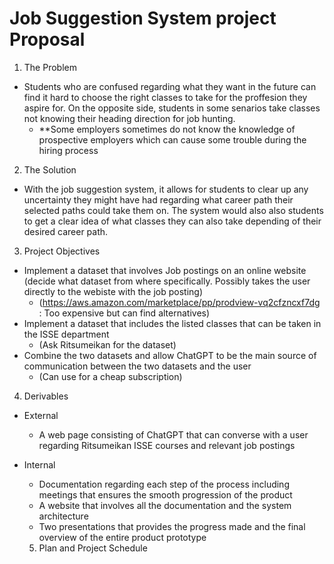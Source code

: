 # Job Suggestion System project Proposal

1. The Problem
* Students who are confused regarding what they want in the future can find it hard to choose the right classes to take for the proffesion they aspire for. On the opposite side, students in some senarios take classes not knowing their heading direction for job hunting.
  * **Some employers sometimes do not know the knowledge of prospective employers which can cause some trouble during the hiring process
 
2. The Solution
* With the job suggestion system, it allows for students to clear up any uncertainty they might have had regarding what career path their selected paths could take them on. The system would also also students to get a clear idea of what classes they can also take depending of their desired career path.

3. Project Objectives
* Implement a dataset that involves Job postings on an online website (decide what dataset from where specifically. Possibly takes the user directly to the webiste with the job posting)
  * (https://aws.amazon.com/marketplace/pp/prodview-vq2cfzncxf7dg : Too expensive but can find alternatives) 
* Implement a dataset that includes the listed classes that can be taken in the ISSE department
  * (Ask Ritsumeikan for the dataset) 
* Combine the two datasets and allow ChatGPT to be the main source of communication between the two datasets and the user
  * (Can use for a cheap subscription)
 
4. Derivables
* External
  * A web page consisting of ChatGPT that can converse with a user regarding Ritsumeikan ISSE courses and relevant job postings
* Internal
  * Documentation regarding each step of the process including meetings that ensures the smooth progression of the product
  * A website that involves all the documentation and the system architecture
  * Two presentations that provides the progress made and the final overview of the entire product prototype
 
  5. Plan and Project Schedule
 
